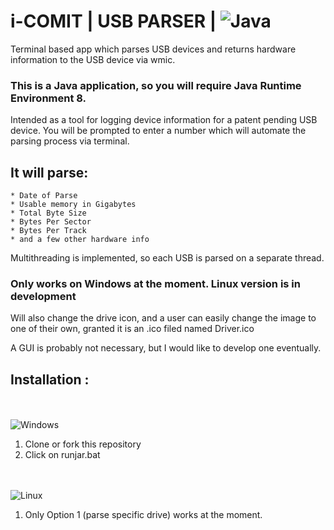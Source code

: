 # i-COMIT | USB PARSER | ![Java](https://img.shields.io/badge/java-%23ED8B00.svg?style=for-the-badge&logo=java&logoColor=white)
Terminal based app which parses USB devices and returns hardware information to the USB device via wmic. <br>


### This is a Java application, so you will require Java Runtime Environment 8. <br>


Intended as a tool for logging device information for a patent pending USB device.
You will be prompted to enter a number which will automate the parsing process via terminal.<br>

## It will parse: 
    * Date of Parse
    * Usable memory in Gigabytes
    * Total Byte Size
    * Bytes Per Sector
    * Bytes Per Track
    * and a few other hardware info
    

Multithreading is implemented, so each USB is parsed on a separate thread. <br>

### Only works on Windows at the moment. Linux version is in development<br>

Will also change the drive icon, and a user can easily change the image to one of their own,
granted it is an .ico filed named Driver.ico<br>

A GUI is probably not necessary, but I would like to develop one eventually. <br>

## Installation :
<br><br>
![Windows](https://img.shields.io/badge/Windows-0078D6?style=for-the-badge&logo=windows&logoColor=white)
1. Clone or fork this repository
2. Click on runjar.bat

<br><br>
![Linux](https://img.shields.io/badge/Linux-FCC624?style=for-the-badge&logo=linux&logoColor=black)
1. Only Option 1 (parse specific drive) works at the moment.